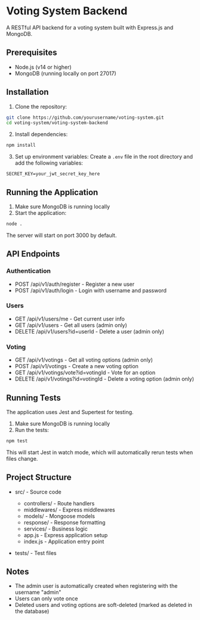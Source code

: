 # Voting System Backend

A RESTful API backend for a voting system built with Express.js and MongoDB.

## Prerequisites

- Node.js (v14 or higher)
- MongoDB (running locally on port 27017)

## Installation

1. Clone the repository:

```bash
git clone https://github.com/yourusername/voting-system.git
cd voting-system/voting-system-backend
```

2. Install dependencies:

```bash
npm install
```

3. Set up environment variables:
   Create a `.env` file in the root directory and add the following variables:

```env
SECRET_KEY=your_jwt_secret_key_here
```

## Running the Application

1. Make sure MongoDB is running locally
2. Start the application:

```bash
node .
```

The server will start on port 3000 by default.

## API Endpoints

### Authentication

- POST /api/v1/auth/register - Register a new user
- POST /api/v1/auth/login - Login with username and password

### Users

- GET /api/v1/users/me - Get current user info
- GET /api/v1/users - Get all users (admin only)
- DELETE /api/v1/users?id=userId - Delete a user (admin only)

### Voting

- GET /api/v1/votings - Get all voting options (admin only)
- POST /api/v1/votings - Create a new voting option
- GET /api/v1/votings/vote?id=votingId - Vote for an option
- DELETE /api/v1/votings?id=votingId - Delete a voting option (admin only)

## Running Tests

The application uses Jest and Supertest for testing.

1. Make sure MongoDB is running locally
2. Run the tests:

```bash
npm test
```

This will start Jest in watch mode, which will automatically rerun tests when files change.

## Project Structure

- src/ - Source code

  - controllers/ - Route handlers
  - middlewares/ - Express middlewares
  - models/ - Mongoose models
  - response/ - Response formatting
  - services/ - Business logic
  - app.js - Express application setup
  - index.js - Application entry point

- tests/ - Test files

## Notes

- The admin user is automatically created when registering with the username "admin"
- Users can only vote once
- Deleted users and voting options are soft-deleted (marked as deleted in the database)
